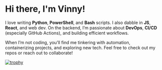# Hi there, I'm Vinny!
I love writing **Python**, **PowerShell**, and **Bash** scripts. I also dabble in **JS**, **React**, and web dev. On the backend, I’m passionate about **DevOps**, **CI/CD** (especially GitHub Actions), and building efficient workflows. 

When I’m not coding, you’ll find me tinkering with automation, containerizing projects, and exploring new tech. Feel free to check out my repos or reach out to collaborate!

[![trophy](https://github-profile-trophy.vercel.app/?username=VinnyVanGogh&theme=onedark&title=MultiLanguage,Commits,PullRequest,Repositories)](https://github.com/ryo-ma/github-profile-trophy)
